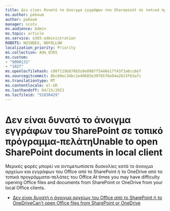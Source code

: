 ```yaml
---
title: Δεν είναι δυνατό το άνοιγμα εγγράφων του Sharepoint σε τοπικό πρόγραμμα-πελάτη
ms.author: pebaum
author: pebaum
manager: scotv
ms.audience: Admin
ms.topic: article
ms.service: o365-administration
ROBOTS: NOINDEX, NOFOLLOW
localization_priority: Priority
ms.collection: Adm_O365
ms.custom:
- "9000131"
- "1827"
ms.openlocfilehash: c08f119b878b5a9e0987f5440e17f43f3a6cc8ef
ms.sourcegitcommit: 8bc60ec34bc1e40685e3976576e04a2623f63a7c
ms.translationtype: MT
ms.contentlocale: el-GR
ms.lasthandoff: 04/15/2021
ms.locfileid: "51830429"
---
```

# <a name="unable-to-open-sharepoint-documents-in-local-client"></a><span data-ttu-id="263cc-102">Δεν είναι δυνατό το άνοιγμα εγγράφων του SharePoint σε τοπικό πρόγραμμα-πελάτη</span><span class="sxs-lookup"><span data-stu-id="263cc-102">Unable to open SharePoint documents in local client</span></span>

<span data-ttu-id="263cc-103">Μερικές φορές μπορεί να αντιμετωπίσετε δυσκολίες κατά το άνοιγμα αρχείων και εγγράφων του Office από το SharePoint ή το OneDrive από τα τοπικά προγράμματα-πελάτες του Office.</span><span class="sxs-lookup"><span data-stu-id="263cc-103">At times you may have difficulty opening Office files and documents from SharePoint or OneDrive from your local Office clients.</span></span>

- [<span data-ttu-id="263cc-104">Δεν είναι δυνατή η άνοιγμα αρχείων του Office από το SharePoint ή το OneDrive</span><span class="sxs-lookup"><span data-stu-id="263cc-104">Can't open Office files from SharePoint or OneDrive</span></span>](https://docs.microsoft.com/sharepoint/troubleshoot/administration/cant-open-office-files)
